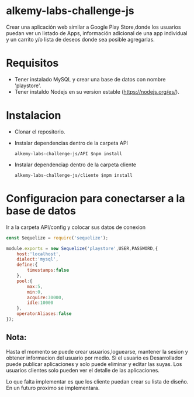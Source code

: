 # alkemy-labs-challenge-js
Crear una aplicación web similar a Google Play Store,donde los usuarios puedan ver un listado de Apps, información adicional de una app individual y un carrito y/o lista de deseos donde sea posible agregarlas.

# Requisitos
* Tener instalado MySQL y crear una base de datos con nombre 'playstore'.
* Tener instaldo Nodejs en su version estable (https://nodejs.org/es/).

# Instalacion
* Clonar el repositorio.
* Instalar dependencias dentro de la carpeta API 
    ```
    alkemy-labs-challenge-js/API $npm install
    ```
* Instalar dependenciap dentro de la carpeta cliente

    ```
    alkemy-labs-challenge-js/cliente $npm install
    ```
# Configuracion para conectarser a la base de datos
Ir a la carpeta API/config y colocar sus datos de conexion

```javascript
const Sequelize = require('sequelize');

module.exports = new Sequelize('playstore',USER,PASSWORD,{
    host:'localhost',
    dialect:'mysql',
    define:{
        timestamps:false
    },
    pool:{
        max:5,
        min:0,
        acquire:30000,
        idle:10000
    },
    operatorAliases:false
});
```

## Nota:
Hasta el momento se puede crear usuarios,loguearse, mantener la sesion y obtener informacion del usuario por medio. 
Si el usuario es Desarrollador puede publicar aplicaciones y solo puede eliminar y editar las suyas.
Los usuarios clientes solo pueden ver el detalle de las aplicaciones.

Lo que falta implementar es que los cliente puedan crear su lista de diseño. En un futuro proximo se implementara.




